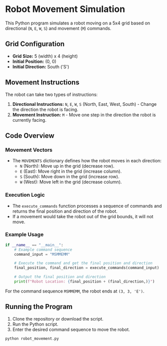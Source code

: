 
# Robot Movement Simulation

This Python program simulates a robot moving on a 5x4 grid based on directional (`N`, `E`, `W`, `S`) and movement (`M`) commands.

## Grid Configuration
- **Grid Size:** 5 (width) x 4 (height)
- **Initial Position:** (0, 0)
- **Initial Direction:** South ('S')

## Movement Instructions
The robot can take two types of instructions:
1. **Directional Instructions:** `N`, `E`, `W`, `S` (North, East, West, South) - Change the direction the robot is facing.
2. **Movement Instruction:** `M` - Move one step in the direction the robot is currently facing.

## Code Overview

### Movement Vectors
- The `MOVEMENTS` dictionary defines how the robot moves in each direction:
  - `N` (North): Move up in the grid (decrease row).
  - `E` (East): Move right in the grid (increase column).
  - `S` (South): Move down in the grid (increase row).
  - `W` (West): Move left in the grid (decrease column).

### Execution Logic
- The `execute_commands` function processes a sequence of commands and returns the final position and direction of the robot.
- If a movement would take the robot out of the grid bounds, it will not move.

### Example Usage

```python
if __name__ == "__main__":
    # Example command sequence
    command_input = "MSMMEMM"

    # Execute the command and get the final position and direction
    final_position, final_direction = execute_commands(command_input)

    # Output the final position and direction
    print(f"Robot Location: {final_position + (final_direction,)}")
```

For the command sequence `MSMMEMM`, the robot ends at `(3, 3, 'E')`.

## Running the Program

1. Clone the repository or download the script.
2. Run the Python script.
3. Enter the desired command sequence to move the robot.

```bash
python robot_movement.py
```


